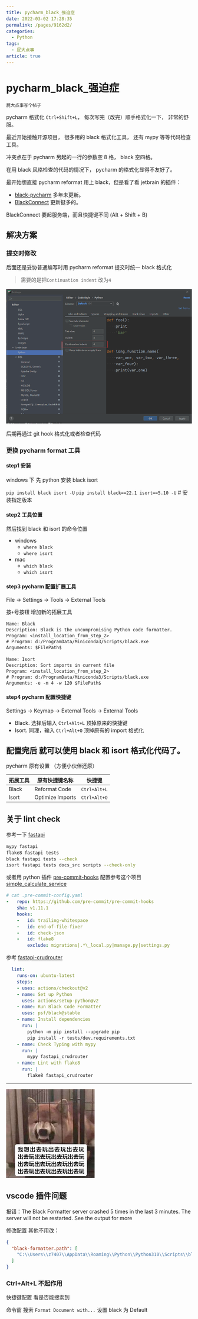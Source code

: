```yaml
---
title: pycharm_black_强迫症
date: 2022-03-02 17:28:35
permalink: /pages/9162d2/
categories: 
  - Python
tags: 
  - 屁大点事
article: true
---
```

# pycharm_black_强迫症

`屁大点事写个帖子`

pycharm 格式化 `Ctrl+Shift+L`，
每次写完（改完）顺手格式化一下，
非常的舒服。

最近开始接触开源项目，
很多用的 black 格式化工具，
还有 mypy 等等代码检查工具。

冲突点在于 pycharm 另起的一行的参数空 8 格，
black 空四格。

在用 black 风格检查的代码的情况下，
pycharm 的格式化显得不友好了。

最开始想直接 pycharm reformat 用上 black，但是看了看 jetbrain 的插件：

- [black-pycharm](https://plugins.jetbrains.com/plugin/10563-black-pycharm) 多年未更新。
- [BlackConnect](https://plugins.jetbrains.com/plugin/14321-blackconnect) 更新挺多的。

BlackConnect 要起服务端，而且快捷键不同 (Alt + Shift + B)

## 解决方案

### 提交时修改

后面还是妥协普通编写时用 pycharm reformat
提交时统一 black 格式化

> 需要的是把`Continuation indent` 改为`4`

![](../images/2021-06-07-16-37-02.png)

后期再通过 git hook 格式化或者检查代码

### 更换 pycharm format 工具

#### step1 安装

windows 下 先 python 安装 black isort

`pip install black isort -U`
`pip install black==22.1 isort==5.10 -U`  # 安装指定版本

#### step2 工具位置

然后找到 black 和 isort 的命令位置

- windows
  - `where black`
  - `where isort`
- mac
  - `which black`
  - `which isort`

#### step3 pycharm 配置扩展工具

File -> Settings -> Tools -> External Tools

按`+`号按钮 增加新的拓展工具

```text
Name: Black
Description: Black is the uncompromising Python code formatter.
Program: <install_location_from_step_2>
# Program: d:/ProgramData/Miniconda3/Scripts/black.exe
Arguments: $FilePath$

Name: Isort
Description: Sort imports in current file
Program: <install_location_from_step_2>
# Program: d:/ProgramData/Miniconda3/Scripts/black.exe
Arguments: -e -m 4 -w 120 $FilePath$
```

#### step4 pycharm 配置快捷键

 Settings -> Keymap -> External Tools -> External Tools

- Black. 选择后输入 `Ctrl+Alt+L` 顶掉原来的快捷键
- Isort. 同理，输入  `Ctrl+Alt+O` 顶掉原有的 import 格式化

配置完后 就可以使用 black 和 isort 格式化代码了。
---

pycharm 原有设置 （方便小伙伴还原）

| 拓展工具 | 原有快捷键名称   | 快捷键       |
| -------- | ---------------- | ------------ |
| Black    | Reformat Code    | `Ctrl+Alt+L` |
| Isort    | Optimize Imports | `Ctrl+Alt+O` |

## 关于 lint check

参考一下 [fastapi](https://github.com/tiangolo/fastapi.git)

```bash
mypy fastapi
flake8 fastapi tests
black fastapi tests --check
isort fastapi tests docs_src scripts --check-only
```

或者用 python 插件 [pre-commit-hooks](https://github.com/harvardfly/simple_calculate_service/blob/master/.pre-commit-config.yaml)
配置参考这个项目 [simple_calculate_service](https://github.com/harvardfly/simple_calculate_service/blob/master/.pre-commit-config.yaml)

```yaml
# cat .pre-commit-config.yaml
-   repo: https://github.com/pre-commit/pre-commit-hooks
    sha: v1.11.1
    hooks:
    -   id: trailing-whitespace
    -   id: end-of-file-fixer
    -   id: check-json
    -   id: flake8
        exclude: migrations|.*\_local.py|manage.py|settings.py
```

参考 [fastapi-crudrouter](https://github.com/awtkns/fastapi-crudrouter)

```yaml
  lint:
    runs-on: ubuntu-latest
    steps:
    - uses: actions/checkout@v2
    - name: Set up Python
      uses: actions/setup-python@v2
    - name: Run Black Code Formatter
      uses: psf/black@stable
    - name: Install dependencies
      run: |
        python -m pip install --upgrade pip
        pip install -r tests/dev.requirements.txt
    - name: Check Typing with mypy
      run: |
        mypy fastapi_crudrouter
    - name: Lint with flake8
      run: |
        flake8 fastapi_crudrouter
```

---

![](../images/2021-06-07-16-40-22.png)

## vscode 插件问题

报错：The Black Formatter server crashed 5 times in the last 3 minutes. The server will not be restarted. See the output for more

修改配置 其他不用改：

```json
{
  "black-formatter.path": [
    "C:\\Users\\z7407\\AppData\\Roaming\\Python\\Python310\\Scripts\\black.exe"
  ]
}
```

### Ctrl+Alt+L 不起作用

快捷键配置  看是否能搜索到

命令窗 搜索 `Format Document with...` 设置 black 为 Default
